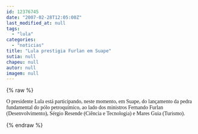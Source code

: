 ```yaml
---
id: 12376745
date: "2007-02-28T12:05:00Z"
last_modified_at: null
tags:
  - "lula"
categories:
  - "noticias"
title: "Lula prestigia Furlan em Suape"
sutia: null
chapeu: null
autor: null
imagem: null
---
```

{% raw %}
<p><P><FONT face=Verdana>O presidente Lula está participando, neste momento, em Suape, do lançamento da pedra fundamental do pólo petroquímico, ao lado dos ministros Fernando Furlan (Desenvolvimento), Sérgio Resende (Ciência e Tecnologia) e Mares Guia (Turismo).<BR></FONT></P> </p>
{% endraw %}